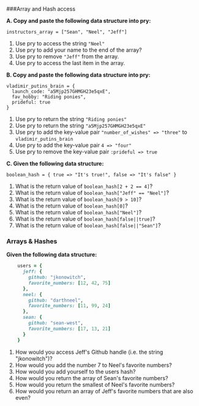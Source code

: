 ###Array and Hash access

**A. Copy and paste the following data structure into pry:**

`instructors_array = ["Sean", "Neel", "Jeff"]`

1. Use pry to access the string `"Neel"`
2. Use pry to add your name to the end of the array?
3. Use pry to remove `"Jeff"` from the array.
4. Use pry to access the last item in the array. 

**B. Copy and paste the following data structure into pry:**

```
vladimir_putins_brain = { 
  launch_code: "a5Mjp257GHMGH23e5qxE", 
  fav_hobby: "Riding ponies", 
  prideful: true 
}
```

1. Use pry to return the string `"Riding ponies"`
2. Use pry to return the string `"a5Mjp257GHMGH23e5qxE"`
3. Use pry to add the key-value pair `"number_of_wishes" => "three"` to `vladimir_putins_brain`
4. Use pry to add the key-value pair `4 => "four"`
5. Use pry to remove the key-value pair `:prideful => true`

**C. Given the following data structure:**

`boolean_hash = { true => "It's true!", false => "It's false" }`

1. What is the return value of `boolean_hash[2 + 2 == 4]`?
2. What is the return value of `boolean_hash["Jeff" == "Neel"]`?
3. What is the return value of `boolean_hash[9 > 10]`?
4. What is the return value of `boolean_hash[0]`?
5. What is the return value of `boolean_hash["Neel"]`?
6. What is the return value of `boolean_hash[false||true]`?
6. What is the return value of `boolean_hash[false||"Sean"]`?

### Arrays & Hashes
**Given the following data structure:**
```ruby
    users = {
      jeff: {
        github: "jkonowitch",
        favorite_numbers: [12, 42, 75]
      },
      neel: {
        github: "darthneel",
        favorite_numbers: [11, 99, 24]
      },
      sean: {
        github: "sean-west",
        favorite_numbers: [17, 13, 21]
      }
    }
```

1. How would you access Jeff's Github handle (i.e. the string "jkonowitch")?
2. How would you add the number 7 to Neel's favorite numbers?
3. How would you add yourself to the users hash?
4. How would you return the array of Sean's favorite numbers?
5. How would you return the smallest of Neel's favorite numbers?
6. How would you return an array of Jeff's favorite numbers that are also even?
